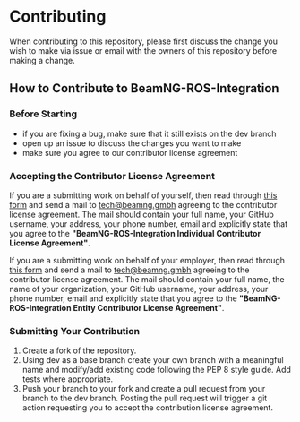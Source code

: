 # Contributing

When contributing to this repository, please first discuss the change you wish to make via issue or email with the owners of this repository before making a change.

## How to Contribute to BeamNG-ROS-Integration

### Before Starting

* if you are fixing a bug, make sure that it still exists on the dev branch
* open up an issue to discuss the changes you want to make
* make sure you agree to our contributor license agreement

### Accepting the Contributor License Agreement

If you are a submitting work on behalf of yourself, then read through [this form](https://github.com/BeamNG/BeamNG-ROS-Integration/blob/master/CLA-individual.pdf) and send a mail to tech@beamng.gmbh agreeing to the contributor license agreement. The mail should contain your full name, your GitHub username, your address, your phone number, email and explicitly state that you agree to the **"BeamNG-ROS-Integration Individual Contributor License Agreement"**.

If you are a submitting work on behalf of your employer, then read through [this form](https://github.com/BeamNG/BeamNG-ROS-Integration/blob/master/CLA-entity.pdf) and send a mail to tech@beamng.gmbh agreeing to the contributor license agreement. The mail should contain your full name, the name of your organization, your GitHub username, your address, your phone number, email and explicitly state that you agree to the **"BeamNG-ROS-Integration Entity Contributor License Agreement"**.

### Submitting Your Contribution

1. Create a fork of the repository.
2. Using dev as a base branch create your own branch with a meaningful name and modify/add existing code following the PEP 8 style guide. Add tests where appropriate.
3. Push your branch to your fork and create a pull request from your branch to the dev branch. Posting the pull request will trigger a git action requesting you to accept the contribution license agreement.
